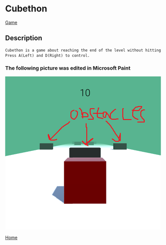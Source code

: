 # Cubethon
[Game](/cubethon/game)

## Description
```markdown
Cubethon is a game about reaching the end of the level without hitting the black obstacles.
Press A(Left) and D(Right) to control.
```
### The following picture was edited in Microsoft Paint
![Obstacles](/assets/pictures/image002.png)

[Home](https://xiaopi0.github.io)
